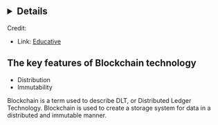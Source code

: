  

## <details>
  <summary>Credit:</summary>
  
  + Link: [Educative](https://www.educative.io/courses/hands-on-blockchain-hyperledger-fabric/xV26VjZ7yMl)
  
</details>

## The key features of Blockchain technology
  + Distribution
  + Immutability

Blockchain is a term used to describe DLT, or Distributed Ledger Technology. Blockchain is used to create a storage system for data in a distributed and immutable manner.
